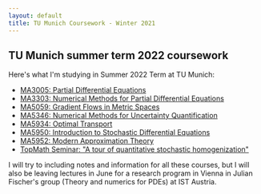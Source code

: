 ```yaml
---
layout: default
title: TU Munich Coursework - Winter 2021
---
```


## TU Munich summer term 2022 coursework

Here's what I'm studying in Summer 2022 Term at TU Munich: 

- [MA3005: Partial Differential Equations](https://qwinters.me/ma3005-pdes)
- [MA3303: Numerical Methods for Partial Differential Equations](https://qwinters.me/ma3305-num-pdes)
- [MA5059: Gradient Flows in Metric Spaces](https://qwinters.me/ma5059-grad-flows)
- [MA5346: Numerical Methods for Uncertainty Quantification](https://qwinters.me/ma5348-num-uncertain)
- [MA5934: Optimal Transport](https://qwinters.me/ma5934-opt-transpo)
- [MA5950: Introduction to Stochastic Differential Equations](https://qwinters.me/ma5950-sdes)
- [MA5952: Modern Approximation Theory](https://qwinters.me/ma5952-mod-approx)
- [TopMath Seminar: "A tour of quantitative stochastic homogenization"](https://qwinters.me/seminar-quant-homog)

I will try to including notes and information for all these courses, but I will also be leaving lectures in June for a research program in Vienna in 
Julian Fischer's group (Theory and numerics for PDEs) at IST Austria.
